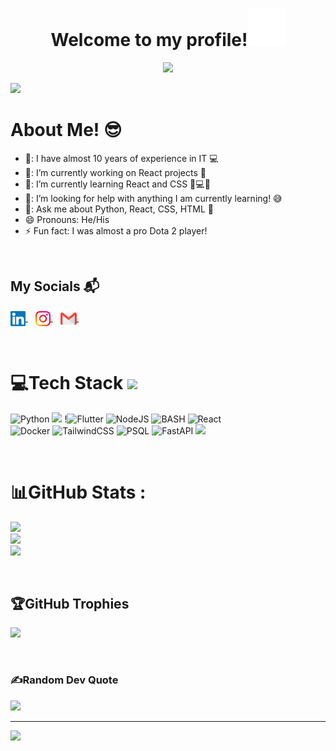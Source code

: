 <h1 align="center">Welcome to my profile!<img src="https://github.com/Kathryn-Jie/Kathryn-Jie/blob/main/wave.gif" width="60px"/></h1>
  <p align="center"><img src="https://miro.medium.com/max/2048/1*OohqW5DGh9CQS4hLY5FXzA.png" height="230"/>
</p>

<img src="https://user-images.githubusercontent.com/73097560/115834477-dbab4500-a447-11eb-908a-139a6edaec5c.gif"> 
<h1>About Me! 😎</h1>

- 🏫: I have almost 10 years of experience in IT 💻
- 🔭: I’m currently working on React projects 🤖
- 🌱: I’m currently learning React and CSS 🧠💻🤖
- 🤔: I’m looking for help with anything I am currently learning! 😅
- 💬: Ask me about Python, React, CSS, HTML 🧠
- 😄  Pronouns: He/His
- ⚡  Fun fact: I was almost a pro Dota 2 player! 
<br>

<h2 align="left">My Socials 📬</h1>
<p align="left">
<a href="https://www.linkedin.com/in/eduardoedomingues/" target="_blank">
  <img align="center" alt="Eduardo Domingues | Linkedin" width="24px" src="https://github.com/SatYu26/SatYu26/blob/master/Assets/Linkedin.svg" />
</a> &nbsp;&nbsp;
<a href="https://www.instagram.com/eduardoduud/" target="_blank">
  <img align="center" alt="Eduardo Domingues | Instagram" width="24px" src="https://github.com/SatYu26/SatYu26/blob/master/Assets/Instagram.svg" />
</a> &nbsp;&nbsp;
<a href="mailto:eeadomingues@gmail.com" >
  <img align="center" alt="Eduardo Domingues | Gmail" width="26px" src="https://github.com/SatYu26/SatYu26/blob/master/Assets/Gmail.svg" />
</a> &nbsp;&nbsp;
<p>
<br>

# 💻Tech Stack <img src = "https://media2.giphy.com/media/QssGEmpkyEOhBCb7e1/giphy.gif?cid=ecf05e47a0n3gi1bfqntqmob8g9aid1oyj2wr3ds3mg700bl&rid=giphy.gif" width = 32px> 
![Python](https://img.shields.io/badge/Python-FFD43B?style=for-the-badge&logo=python&logoColor=darkgreen) ![](https://img.shields.io/badge/googlecloud-4285F4?style=for-the-badge&logo=googlecloud&logoColor=yellow) !![Flutter](https://img.shields.io/badge/Flutter-%2302569B.svg?style=for-the-badge&logo=Flutter&logoColor=white) ![NodeJS](https://img.shields.io/badge/node.js-6DA55F?style=for-the-badge&logo=node.js&logoColor=white) ![BASH](https://img.shields.io/badge/gnubash-4EAA25?style=for-the-badge&logo=gnubash&logoColor=black) ![React](https://img.shields.io/badge/react-%2320232a.svg?style=for-the-badge&logo=react&logoColor=%2361DAFB)  <br>![Docker](https://img.shields.io/badge/docker-%230db7ed.svg?style=for-the-badge&logo=docker&logoColor=white) 
![TailwindCSS](https://img.shields.io/badge/tailwindcss-%2338B2AC.svg?style=for-the-badge&logo=tailwind-css&logoColor=white) 
![PSQL](https://img.shields.io/badge/postgresql-4169E1?style=for-the-badge&logo=postgresql&logoColor=white) ![FastAPI](https://img.shields.io/badge/fastapi-009688?style=for-the-badge&logo=fastapi&logoColor=white) <img src="https://img.shields.io/badge/Visual_Studio_Code-0078D4?style=for-the-badge&logo=visual%20studio%20code&logoColor=purple">
  
<br>
  
# 📊GitHub Stats :
![](https://github-readme-stats.vercel.app/api?username=eduardoduud&theme=radical&hide_border=false&include_all_commits=false&count_private=false)<br/>
![](https://github-readme-streak-stats.herokuapp.com/?user=eduardoduud&theme=radical&hide_border=false)<br/>
![](https://github-readme-stats.vercel.app/api/top-langs/?username=eduardoduud&theme=radical&hide_border=false&include_all_commits=false&count_private=false&layout=compact)
  
<br> 

## 🏆GitHub Trophies
![](https://github-profile-trophy.vercel.app/?username=eduardoduud&theme=discord&no-frame=false&no-bg=false&margin-w=4)
  
<br>
  
### ✍️Random Dev Quote
![](https://quotes-github-readme.vercel.app/api?type=horizontal&theme=merko)

---
![](https://komarev.com/ghpvc/?username=eduardoduud&label=Visitors+Count&color=brightgreen)
</div>
